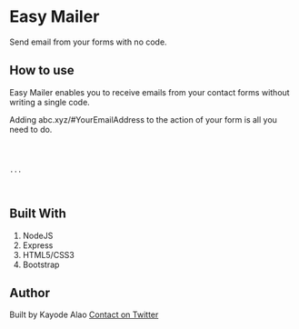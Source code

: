 <h1>Easy Mailer</h1>
<p>Send email from your forms with no code.</p>
<h2>How to use</h2>
<p>Easy Mailer enables you to receive emails from your contact forms without writing a single code.</p>
<p>Adding abc.xyz/#YourEmailAddress to the action of your form is all you need to do. </p>
<p>
<code>
<form action='abc.xyz/#YourEmailAddress'>
...

</form>
</code>
</p>
<h2>Built With</h2>
<ol>
<li>NodeJS</li>
<li>Express</li>
<li>HTML5/CSS3</li>
<li>Bootstrap</li>

</ol>
<h2>Author</h2>
<p>Built by Kayode Alao <a href='https://twitter.com/kayode_alao_'>Contact on Twitter</a></p>
